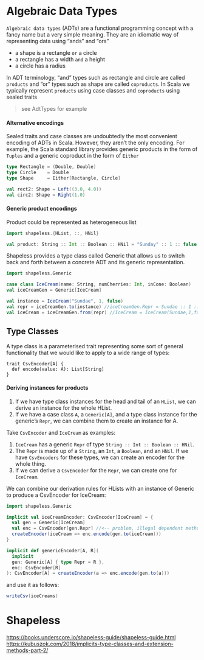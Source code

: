 # Algebraic Data Types
`Algebraic data types` (ADTs) are a functional programming concept with a fancy name but a very simple meaning. 
They are an idiomatic way of representing data using “ands” and “ors”
- a shape is a rectangle `or` a circle
- a rectangle has a width `and` a height
- a circle has a radius  

In ADT terminology, “and” types such as rectangle and circle are called `products` and “or” types 
such as shape are called `coproducts`. In Scala we typically represent `products` using case
classes and `coproducts` using sealed traits
> see AdtTypes for example
 
 #### Alternative encodings
Sealed traits and case classes are undoubtedly the most convenient encoding of ADTs in Scala. 
However, they aren’t the only encoding. For example, the Scala standard library provides generic 
products in the form of `Tuples` and a generic coproduct in the form of `Either`

```scala
type Rectangle = (Double, Double)
type Circle    = Double
type Shape     = Either[Rectangle, Circle]

val rect2: Shape = Left((3.0, 4.0))
val circ2: Shape = Right(1.0)
```

#### Generic product encodings
Product could be represented as heterogeneous list
```scala
import shapeless.{HList, ::, HNil}

val product: String :: Int :: Boolean :: HNil = "Sunday" :: 1 :: false :: HNil
```
Shapeless provides a type class called Generic that allows us to switch back and forth between a concrete ADT and 
its generic representation.
```scala
import shapeless.Generic

case class IceCream(name: String, numCherries: Int, inCone: Boolean)
val iceCreamGen = Generic[IceCream]

val instance = IceCream("Sundae", 1, false)
val repr = iceCreamGen.to(instance) //iceCreamGen.Repr = Sundae :: 1 :: false :: HNil
val iceCream = iceCreamGen.from(repr) //IceCream = IceCream(Sundae,1,false)
```

## Type Classes
A type class is a parameterised trait representing some sort of general functionality that we would like to apply 
to a wide range of types:
```
trait CsvEncoder[A] {
  def encode(value: A): List[String]
}
```

#### Deriving instances for products
1. If we have type class instances for the head and tail of an `HList`, we can derive an instance for the whole HList.
2. If we have a case class `A`, a `Generic[A]`, and a type class instance for the generic’s `Repr`, 
we can combine them to create an instance for A.

Take `CsvEncoder` and `IceCream` as examples:
1. `IceCream` has a generic `Repr` of type `String :: Int :: Boolean :: HNil`.
2. The `Repr` is made up of a `String`, an `Int`, a `Boolean`, and an `HNil`. 
If we have `CsvEncoders` for these types, we can create an encoder for the whole thing.
3. If we can derive a `CsvEncoder` for the `Repr`, we can create one for `IceCream`.

We can combine our derivation rules for HLists with an instance of Generic to produce a CsvEncoder for IceCream:
```scala
import shapeless.Generic

implicit val iceCreamEncoder: CsvEncoder[IceCream] = {
  val gen = Generic[IceCream]
  val enc = CsvEncoder[gen.Repr] //<-- problem, illegal dependent method type
  createEncoder(iceCream => enc.encode(gen.to(iceCream)))
}

implicit def genericEncoder[A, R](
  implicit 
  gen: Generic[A] { type Repr = R },
  enc: CsvEncoder[R]
): CsvEncoder[A] = createEncoder(a => enc.encode(gen.to(a)))
```
and use it as follows:
```scala
writeCsv(iceCreams)
```


# Shapeless
https://books.underscore.io/shapeless-guide/shapeless-guide.html
https://kubuszok.com/2018/implicits-type-classes-and-extension-methods-part-2/